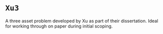 # `Xu3`

A three asset problem developed by Xu as part of their dissertation. Ideal for working through on paper during initial scoping.
